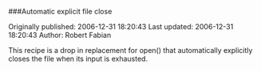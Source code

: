###Automatic explicit file close

Originally published: 2006-12-31 18:20:43
Last updated: 2006-12-31 18:20:43
Author: Robert Fabian

This recipe is a drop in replacement for open() that automatically explicitly closes the file when its input is exhausted.